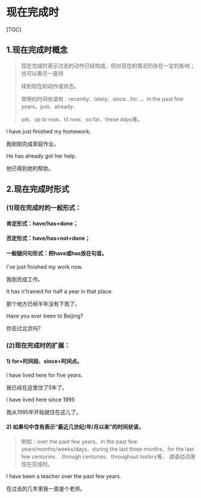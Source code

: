#   现在完成时

[TOC]



## 1.现在完成时概念  

>   现在完成时表示过去的动作已经完成，但对现在的情况仍存在一定的影响；也可以表示一直持  
>
>   续到现在的动作或状态。  
>
>   常用的时间状语有：recently、lately、since...for...、in the past few years、just、already、  
>
>   yet、up to now、til now、so far、these days等。  

  l have just finished my homework.

  我刚刚完成家庭作业。  

  He has already got her help.  

他已得到她的帮助。  

  

##   2.现在完成时形式  

###   (1)现在完成时的一般形式：  

####   肯定形式：have/has+done；  

####   否定形式：have/has+not+done；  

#### 一般疑问句形式：把have或has放在句首。 

  I've just finished my work now. 

 我刚完成工作。  

  It has n'trained for half a year in that place.  

那个地方已经半年没有下雨了。  

  Have you ever been to Beijing?  

  你去过北京吗?  

###   (2)现在完成时的扩展：  

####   1) for+时间段、since+时间点。

  l have lived here for five years.  

我已经在这里住了5年了。  

  l have lived here since 1995  

我从1995年开始就住在这儿了。  

####   2) 如果句中含有表示“最近几世纪/年/月以来”的时间状语，

>  例如：over the past few  years、in the  past few years/months/weeks/days、during the last three months、for the last few  centuries、   through centuries、throughout history等， 谓语动词用现在完成时。

  I have been a teacher over the past few  years.  

在过去的几年里我一直是个老师。